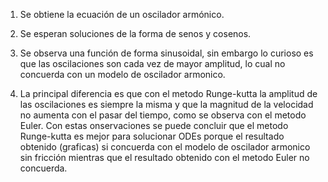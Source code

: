 1. Se obtiene la ecuación de un oscilador armónico.

2. Se esperan soluciones de la forma de senos y cosenos.

4. Se observa una función de forma sinusoidal, sin embargo lo curioso es que las oscilaciones son cada vez de mayor amplitud, lo cual no concuerda con un modelo de oscilador armonico.

5. La principal diferencia es que con el metodo Runge-kutta la amplitud de las oscilaciones es siempre la misma y que la magnitud de la velocidad no aumenta con el pasar del tiempo, como se observa con el metodo Euler. Con estas onservaciones se puede concluir que el metodo Runge-kutta es mejor para solucionar ODEs porque el resultado obtenido (graficas) si concuerda con el modelo de oscilador armonico sin fricción mientras que el resultado obtenido con el metodo Euler no concuerda.